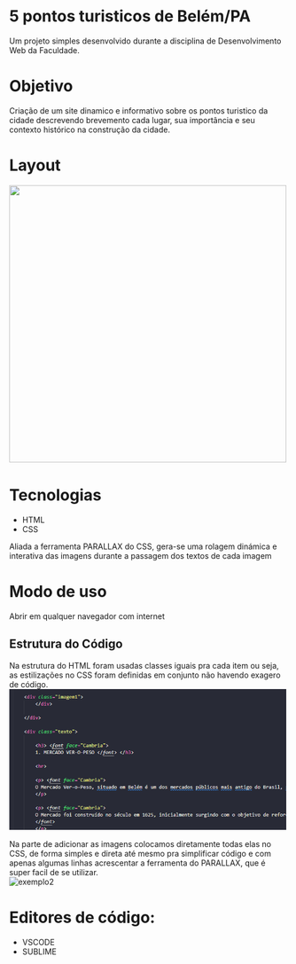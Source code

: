 # 5 pontos turisticos de Belém/PA
Um projeto simples desenvolvido durante a disciplina de Desenvolvimento Web da Faculdade.

# Objetivo
Criação de um site dinamico e informativo sobre os pontos turistico da cidade descrevendo brevemento cada lugar, sua importância e seu contexto histórico na construção da cidade.

# Layout
<img width="500" height="500" src="https://github.com/user-attachments/assets/7cb867ac-0f95-413d-b359-58fd62aafa91" />

# Tecnologias
* HTML
* CSS

Aliada a ferramenta PARALLAX do CSS, gera-se uma rolagem dinámica e interativa das imagens durante a passagem dos textos de cada imagem

# Modo de uso
Abrir em qualquer navegador com internet

## Estrutura do Código
Na estrutura do HTML foram usadas classes iguais pra cada item ou seja, as estilizações no CSS foram definidas em conjunto não havendo exagero de código.
<br>
<img src="imagens/codigo.png" alt="exemplo1" width="500">

Na parte de adicionar as imagens colocamos diretamente todas elas no CSS, de forma simples e direta até mesmo pra simplificar código
e com apenas algumas linhas acrescentar a ferramenta do PARALLAX, que é super facil de se utilizar.
<br>
<img src="imagens/c.png" alt="exemplo2" width="500">

# Editores de código:
* VSCODE
* SUBLIME


